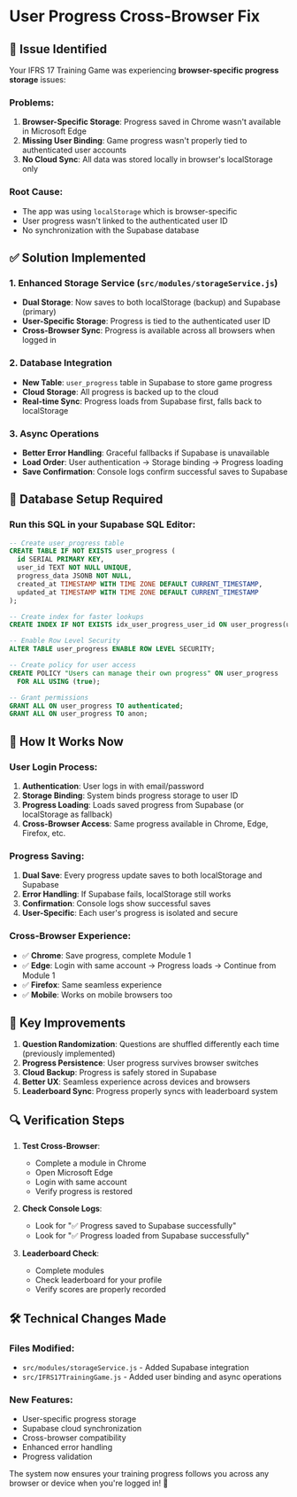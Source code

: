 # User Progress Cross-Browser Fix

## 🚨 Issue Identified

Your IFRS 17 Training Game was experiencing **browser-specific progress storage** issues:

### Problems:
1. **Browser-Specific Storage**: Progress saved in Chrome wasn't available in Microsoft Edge
2. **Missing User Binding**: Game progress wasn't properly tied to authenticated user accounts
3. **No Cloud Sync**: All data was stored locally in browser's localStorage only

### Root Cause:
- The app was using `localStorage` which is browser-specific
- User progress wasn't linked to the authenticated user ID
- No synchronization with the Supabase database

## ✅ Solution Implemented

### 1. **Enhanced Storage Service** (`src/modules/storageService.js`)
- **Dual Storage**: Now saves to both localStorage (backup) and Supabase (primary)
- **User-Specific Storage**: Progress is tied to the authenticated user ID
- **Cross-Browser Sync**: Progress is available across all browsers when logged in

### 2. **Database Integration**
- **New Table**: `user_progress` table in Supabase to store game progress
- **Cloud Storage**: All progress is backed up to the cloud
- **Real-time Sync**: Progress loads from Supabase first, falls back to localStorage

### 3. **Async Operations**
- **Better Error Handling**: Graceful fallbacks if Supabase is unavailable
- **Load Order**: User authentication → Storage binding → Progress loading
- **Save Confirmation**: Console logs confirm successful saves to Supabase

## 🔧 Database Setup Required

### Run this SQL in your Supabase SQL Editor:

```sql
-- Create user_progress table
CREATE TABLE IF NOT EXISTS user_progress (
  id SERIAL PRIMARY KEY,
  user_id TEXT NOT NULL UNIQUE,
  progress_data JSONB NOT NULL,
  created_at TIMESTAMP WITH TIME ZONE DEFAULT CURRENT_TIMESTAMP,
  updated_at TIMESTAMP WITH TIME ZONE DEFAULT CURRENT_TIMESTAMP
);

-- Create index for faster lookups
CREATE INDEX IF NOT EXISTS idx_user_progress_user_id ON user_progress(user_id);

-- Enable Row Level Security
ALTER TABLE user_progress ENABLE ROW LEVEL SECURITY;

-- Create policy for user access
CREATE POLICY "Users can manage their own progress" ON user_progress
  FOR ALL USING (true);

-- Grant permissions
GRANT ALL ON user_progress TO authenticated;
GRANT ALL ON user_progress TO anon;
```

## 🚀 How It Works Now

### User Login Process:
1. **Authentication**: User logs in with email/password
2. **Storage Binding**: System binds progress storage to user ID
3. **Progress Loading**: Loads saved progress from Supabase (or localStorage as fallback)
4. **Cross-Browser Access**: Same progress available in Chrome, Edge, Firefox, etc.

### Progress Saving:
1. **Dual Save**: Every progress update saves to both localStorage and Supabase
2. **Error Handling**: If Supabase fails, localStorage still works
3. **Confirmation**: Console logs show successful saves
4. **User-Specific**: Each user's progress is isolated and secure

### Cross-Browser Experience:
- ✅ **Chrome**: Save progress, complete Module 1
- ✅ **Edge**: Login with same account → Progress loads → Continue from Module 1
- ✅ **Firefox**: Same seamless experience
- ✅ **Mobile**: Works on mobile browsers too

## 🎯 Key Improvements

1. **Question Randomization**: Questions are shuffled differently each time (previously implemented)
2. **Progress Persistence**: User progress survives browser switches
3. **Cloud Backup**: Progress is safely stored in Supabase
4. **Better UX**: Seamless experience across devices and browsers
5. **Leaderboard Sync**: Progress properly syncs with leaderboard system

## 🔍 Verification Steps

1. **Test Cross-Browser**:
   - Complete a module in Chrome
   - Open Microsoft Edge
   - Login with same account
   - Verify progress is restored

2. **Check Console Logs**:
   - Look for "✅ Progress saved to Supabase successfully"
   - Look for "✅ Progress loaded from Supabase successfully"

3. **Leaderboard Check**:
   - Complete modules
   - Check leaderboard for your profile
   - Verify scores are properly recorded

## 🛠️ Technical Changes Made

### Files Modified:
- `src/modules/storageService.js` - Added Supabase integration
- `src/IFRS17TrainingGame.js` - Added user binding and async operations

### New Features:
- User-specific progress storage
- Supabase cloud synchronization
- Cross-browser compatibility
- Enhanced error handling
- Progress validation

The system now ensures your training progress follows you across any browser or device when you're logged in! 🎉
